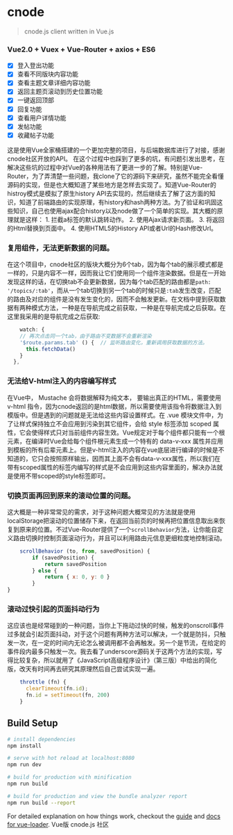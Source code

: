 # cnode

> cnode.js client written in Vue.js

### Vue2.0 + Vuex + Vue-Router + axios + ES6
-[x] 登入登出功能
-[x] 查看不同版块内容功能
-[x] 查看主题文章详细内容功能
-[x] 返回主题页滚动到历史位置功能
-[x] 一键返回顶部
-[x] 回复功能
-[x] 查看用户详情功能
-[x] 发帖功能
-[x] 收藏帖子功能 

这是使用Vue全家桶搭建的一个更加完整的项目，与后端数据库进行了对接，感谢cnode社区开放的API。
在这个过程中也踩到了更多的坑，有问题引发出思考，在解决这些坑的过程中对Vue的各种用法有了更进一步的了解。特别是Vue-Router，为了弄清楚一些问题，我clone了它的源码下来研究，虽然不能完全看懂源码的实现，但是也大概知道了某些地方是怎样去实现了。知道Vue-Router的histroy模式是模拟了原生history API去实现的，然后继续去了解了这方面的知识，知道了前端路由的实现原理，有history和hash两种方法。为了验证和巩固这些知识，自己也使用ajax配合history以及node做了一个简单的实现。其大概的原理就是这样：
    1.  拦截a标签的默认跳转动作。
    2.  使用Ajax请求新页面。
    3.  将返回的Html替换到页面中。
    4.  使用HTML5的History API或者Url的Hash修改Url。


### 复用组件，无法更新数据的问题。
在这个项目中，cnode社区的版块大概分为6个tab，因为每个tab的展示模式都是一样的，只是内容不一样，因而我让它们使用同一个组件渲染数据。但是在一开始发现这样的话，在切换tab不会更新数据，因为每个tab匹配的路由都是`path: '/topics/:tab'`，而从一个tab切换到另一个tab的时候只是`:tab`发生改变，匹配的路由及对应的组件是没有发生变化的，因而不会触发更新。在文档中提到获取数据有两种模式方法，一种是在导航完成之前获取，一种是在导航完成之后获取。在这里我采用的是导航完成之后获取:
```javascript
    watch: {
    // 再次点击同一个tab，由于路由不变数据不会重新渲染
    '$route.params.tab' () {  // 监听路由变化，重新调用获取数据的方法。
      this.fetchData()
    }
  },
```
### 无法给V-html注入的内容编写样式
在Vue中， Mustache 会将数据解释为纯文本， 要输出真正的HTML，需要使用 v-html 指令，因为cnode返回的是html数据，所以需要使用该指令将数据注入到模版中。但是遇到的问题就是无法给这些内容设置样式。在 .vue 模块文件中，为了让样式保持独立不会应用到污染到其它组件，会给 style 标签添加 scoped 属性，它会使得样式只对当前组件内容生效。Vue规定对于每个组件都只能有一个根元素，在编译时Vue会给每个组件根元素生成一个特有的 data-v-xxx 属性并应用到模板的所有后辈元素上。但是v-html注入的内容在vue底层进行编译的时候是不知道的，它只会按照原样输出，因而其上面不会有data-v-xxx属性，所以我们在带有scoped属性的标签内编写的样式是不会应用到这些内容里面的，解决办法就是使用不带scoped的style标签即可。

### 切换页面再回到原来的滚动位置的问题。
这大概是一种非常常见的需求，对于这种问题大概常见的方法就是使用localStorage把滚动的位置储存下来，在返回当前页的时候再把位置信息取出来恢复到原来的位置。不过Vue-Router提供了一个`scrollBehavior`方法，让你能自定义路由切换时控制页面滚动行为，并且可以利用路由元信息更细粒度地控制滚动。
```javascript
    scrollBehavior (to, from, savedPosition) {
        if (savedPosition) {
            return savedPosition
        } else {
            return { x: 0, y: 0 }
        }
}
```
### 滚动过快引起的页面抖动行为
这应该也是经常碰到的一种问题，当你上下拖动过快的时候，触发的onscroll事件过多就会引起页面抖动，对于这个问题有两种方法可以解决，一个就是防抖，只触发一次，在一定的时间内无论怎么被调用都不会再触发。另一个是节流，在给定的事件段内最多只触发一次。我去看了underscore源码关于这两个方法的实现，写得比较复杂，所以就用了《JavaScript高级程序设计》（第三版）中给出的简化版，改天有时间再去研究其原理然后自己尝试实现一遍。
```javascript
    throttle (fn) {
      clearTimeout(fn.id);
      fn.id = setTimeout(fn, 200)
    }
```

## Build Setup

``` bash
# install dependencies
npm install

# serve with hot reload at localhost:8080
npm run dev

# build for production with minification
npm run build

# build for production and view the bundle analyzer report
npm run build --report
```

For detailed explanation on how things work, checkout the [guide](http://vuejs-templates.github.io/webpack/) and [docs for vue-loader](http://vuejs.github.io/vue-loader).
Vue版 cnode.js 社区
